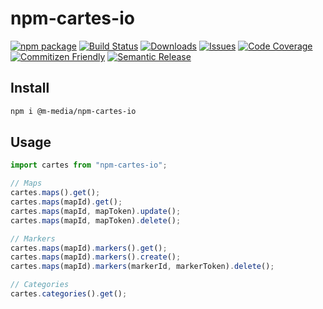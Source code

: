 # npm-cartes-io

[![npm package][npm-img]][https://www.npmjs.com/package/@m-media/npm-cartes-io]
[![Build Status][build-img]][build-url]
[![Downloads][downloads-img]][downloads-url]
[![Issues][issues-img]][issues-url]
[![Code Coverage][codecov-img]][codecov-url]
[![Commitizen Friendly][commitizen-img]][commitizen-url]
[![Semantic Release][semantic-release-img]][semantic-release-url]

<!-- > My awesome module -->

## Install

```bash
npm i @m-media/npm-cartes-io
```

## Usage

```ts
import cartes from "npm-cartes-io";

// Maps
cartes.maps().get();
cartes.maps(mapId).get();
cartes.maps(mapId, mapToken).update();
cartes.maps(mapId, mapToken).delete();

// Markers
cartes.maps(mapId).markers().get();
cartes.maps(mapId).markers().create();
cartes.maps(mapId).markers(markerId, markerToken).delete();

// Categories
cartes.categories().get();

```

<!-- ## API -->
<!--
### cartes(input, options?)

#### input

Type: `string`

Lorem ipsum.

#### options

Type: `object`

##### postfix

Type: `string`
Default: `rainbows`

Lorem ipsum. -->

[build-img]:https://github.com/ryansonshine/typescript-npm-package-template/actions/workflows/release.yml/badge.svg
[build-url]:https://github.com/ryansonshine/typescript-npm-package-template/actions/workflows/release.yml
[downloads-img]:https://img.shields.io/npm/dt/typescript-npm-package-template
[downloads-url]:https://www.npmtrends.com/typescript-npm-package-template
[npm-img]:https://img.shields.io/npm/v/typescript-npm-package-template
[https://www.npmjs.com/package/@m-media/npm-cartes-io]:https://www.npmjs.com/package/typescript-npm-package-template
[issues-img]:https://img.shields.io/github/issues/ryansonshine/typescript-npm-package-template
[issues-url]:https://github.com/ryansonshine/typescript-npm-package-template/issues
[codecov-img]:https://codecov.io/gh/ryansonshine/typescript-npm-package-template/branch/main/graph/badge.svg
[codecov-url]:https://codecov.io/gh/ryansonshine/typescript-npm-package-template
[semantic-release-img]:https://img.shields.io/badge/%20%20%F0%9F%93%A6%F0%9F%9A%80-semantic--release-e10079.svg
[semantic-release-url]:https://github.com/semantic-release/semantic-release
[commitizen-img]:https://img.shields.io/badge/commitizen-friendly-brightgreen.svg
[commitizen-url]:http://commitizen.github.io/cz-cli/
